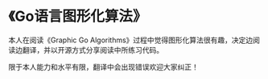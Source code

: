 # 《Go语言图形化算法》

本人在阅读《Graphic Go Algorithms》过程中觉得图形化算法很有趣，决定边阅读边翻译，并以开源方式分享阅读中所练习代码。

限于本人能力和水平有限，翻译中会出现错误欢迎大家纠正！

